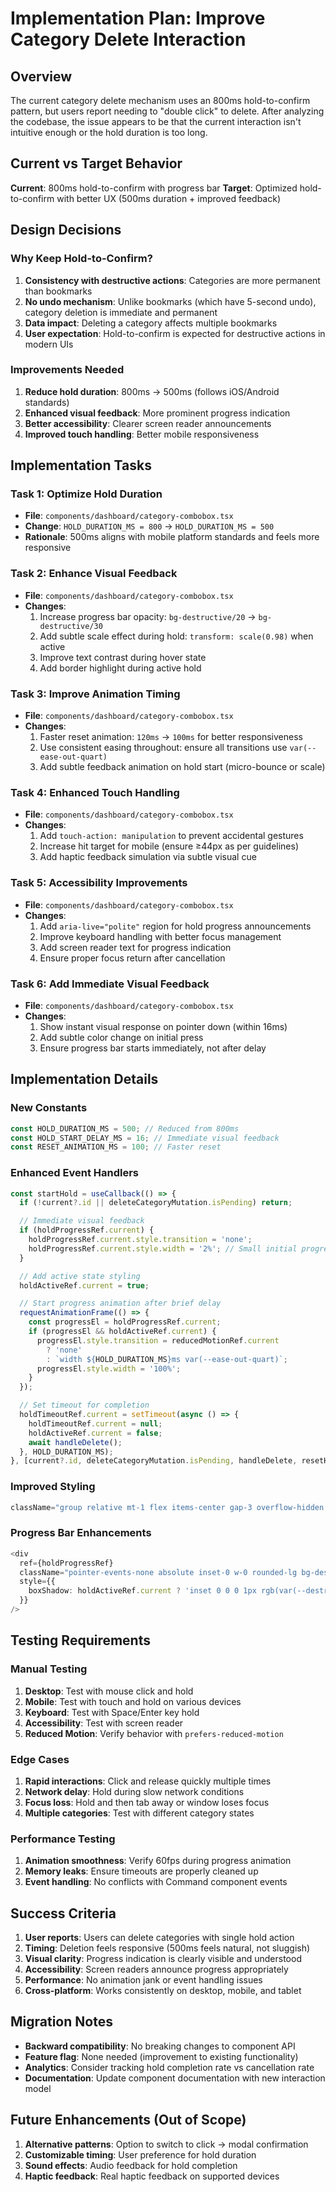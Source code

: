 # Implementation Plan: Improve Category Delete Interaction

## Overview

The current category delete mechanism uses an 800ms hold-to-confirm pattern, but users report needing to "double click" to delete. After analyzing the codebase, the issue appears to be that the current interaction isn't intuitive enough or the hold duration is too long.

## Current vs Target Behavior

**Current**: 800ms hold-to-confirm with progress bar
**Target**: Optimized hold-to-confirm with better UX (500ms duration + improved feedback)

## Design Decisions

### Why Keep Hold-to-Confirm?

1. **Consistency with destructive actions**: Categories are more permanent than bookmarks
2. **No undo mechanism**: Unlike bookmarks (which have 5-second undo), category deletion is immediate and permanent
3. **Data impact**: Deleting a category affects multiple bookmarks
4. **User expectation**: Hold-to-confirm is expected for destructive actions in modern UIs

### Improvements Needed

1. **Reduce hold duration**: 800ms → 500ms (follows iOS/Android standards)
2. **Enhanced visual feedback**: More prominent progress indication
3. **Better accessibility**: Clearer screen reader announcements
4. **Improved touch handling**: Better mobile responsiveness

## Implementation Tasks

### Task 1: Optimize Hold Duration
- **File**: `components/dashboard/category-combobox.tsx`
- **Change**: `HOLD_DURATION_MS = 800` → `HOLD_DURATION_MS = 500`
- **Rationale**: 500ms aligns with mobile platform standards and feels more responsive

### Task 2: Enhance Visual Feedback
- **File**: `components/dashboard/category-combobox.tsx`
- **Changes**:
  1. Increase progress bar opacity: `bg-destructive/20` → `bg-destructive/30`
  2. Add subtle scale effect during hold: `transform: scale(0.98)` when active
  3. Improve text contrast during hover state
  4. Add border highlight during active hold

### Task 3: Improve Animation Timing
- **File**: `components/dashboard/category-combobox.tsx`
- **Changes**:
  1. Faster reset animation: `120ms` → `100ms` for better responsiveness
  2. Use consistent easing throughout: ensure all transitions use `var(--ease-out-quart)`
  3. Add subtle feedback animation on hold start (micro-bounce or scale)

### Task 4: Enhanced Touch Handling
- **File**: `components/dashboard/category-combobox.tsx`
- **Changes**:
  1. Add `touch-action: manipulation` to prevent accidental gestures
  2. Increase hit target for mobile (ensure ≥44px as per guidelines)
  3. Add haptic feedback simulation via subtle visual cue

### Task 5: Accessibility Improvements
- **File**: `components/dashboard/category-combobox.tsx`
- **Changes**:
  1. Add `aria-live="polite"` region for hold progress announcements
  2. Improve keyboard handling with better focus management
  3. Add screen reader text for progress indication
  4. Ensure proper focus return after cancellation

### Task 6: Add Immediate Visual Feedback
- **File**: `components/dashboard/category-combobox.tsx`
- **Changes**:
  1. Show instant visual response on pointer down (within 16ms)
  2. Add subtle color change on initial press
  3. Ensure progress bar starts immediately, not after delay

## Implementation Details

### New Constants
```typescript
const HOLD_DURATION_MS = 500; // Reduced from 800ms
const HOLD_START_DELAY_MS = 16; // Immediate visual feedback
const RESET_ANIMATION_MS = 100; // Faster reset
```

### Enhanced Event Handlers
```typescript
const startHold = useCallback(() => {
  if (!current?.id || deleteCategoryMutation.isPending) return;

  // Immediate visual feedback
  if (holdProgressRef.current) {
    holdProgressRef.current.style.transition = 'none';
    holdProgressRef.current.style.width = '2%'; // Small initial progress
  }

  // Add active state styling
  holdActiveRef.current = true;

  // Start progress animation after brief delay
  requestAnimationFrame(() => {
    const progressEl = holdProgressRef.current;
    if (progressEl && holdActiveRef.current) {
      progressEl.style.transition = reducedMotionRef.current
        ? 'none'
        : `width ${HOLD_DURATION_MS}ms var(--ease-out-quart)`;
      progressEl.style.width = '100%';
    }
  });

  // Set timeout for completion
  holdTimeoutRef.current = setTimeout(async () => {
    holdTimeoutRef.current = null;
    holdActiveRef.current = false;
    await handleDelete();
  }, HOLD_DURATION_MS);
}, [current?.id, deleteCategoryMutation.isPending, handleDelete, resetHoldState]);
```

### Improved Styling
```typescript
className="group relative mt-1 flex items-center gap-3 overflow-hidden rounded-lg px-3 py-2.5 text-sm font-medium text-destructive transition-all duration-100 hover:bg-destructive/10 focus:bg-destructive/10 active:scale-[0.98] active:bg-destructive/15"
```

### Progress Bar Enhancements
```typescript
<div
  ref={holdProgressRef}
  className="pointer-events-none absolute inset-0 w-0 rounded-lg bg-destructive/30 transition-all duration-100"
  style={{
    boxShadow: holdActiveRef.current ? 'inset 0 0 0 1px rgb(var(--destructive) / 0.4)' : 'none'
  }}
/>
```

## Testing Requirements

### Manual Testing
1. **Desktop**: Test with mouse click and hold
2. **Mobile**: Test with touch and hold on various devices
3. **Keyboard**: Test with Space/Enter key hold
4. **Accessibility**: Test with screen reader
5. **Reduced Motion**: Verify behavior with `prefers-reduced-motion`

### Edge Cases
1. **Rapid interactions**: Click and release quickly multiple times
2. **Network delay**: Hold during slow network conditions
3. **Focus loss**: Hold and then tab away or window loses focus
4. **Multiple categories**: Test with different category states

### Performance Testing
1. **Animation smoothness**: Verify 60fps during progress animation
2. **Memory leaks**: Ensure timeouts are properly cleaned up
3. **Event handling**: No conflicts with Command component events

## Success Criteria

1. **User reports**: Users can delete categories with single hold action
2. **Timing**: Deletion feels responsive (500ms feels natural, not sluggish)
3. **Visual clarity**: Progress indication is clearly visible and understood
4. **Accessibility**: Screen readers announce progress appropriately
5. **Performance**: No animation jank or event handling issues
6. **Cross-platform**: Works consistently on desktop, mobile, and tablet

## Migration Notes

- **Backward compatibility**: No breaking changes to component API
- **Feature flag**: None needed (improvement to existing functionality)
- **Analytics**: Consider tracking hold completion rate vs cancellation rate
- **Documentation**: Update component documentation with new interaction model

## Future Enhancements (Out of Scope)

1. **Alternative patterns**: Option to switch to click → modal confirmation
2. **Customizable timing**: User preference for hold duration
3. **Sound effects**: Audio feedback for hold completion
4. **Haptic feedback**: Real haptic feedback on supported devices
